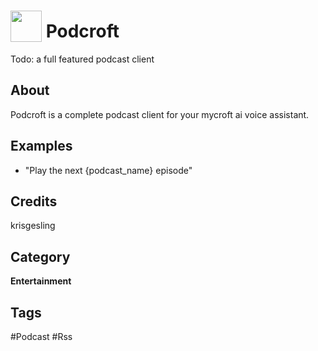 # <img src="https://raw.githack.com/FortAwesome/Font-Awesome/master/svgs/solid/podcast.svg" card_color="#22A7F0" width="50" height="50" style="vertical-align:bottom"/> Podcroft
Todo: a full featured podcast client

## About
Podcroft is a complete podcast client for your mycroft ai voice assistant.

## Examples
* "Play the next {podcast_name} episode"

## Credits
krisgesling

## Category
**Entertainment**

## Tags
#Podcast
#Rss


